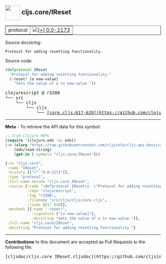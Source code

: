 ## <img width="48px" valign="middle" src="http://i.imgur.com/Hi20huC.png"> cljs.core/IReset

 <table border="1">
<tr>

<td>protocol</td>
<td><a href="https://github.com/cljsinfo/cljs-api-docs/tree/0.0-2173"><img valign="middle" alt="[+] 0.0-2173" src="https://img.shields.io/badge/+-0.0--2173-lightgrey.svg"></a> </td>
</tr>
</table>





Source docstring:

```
Protocol for adding resetting functionality.
```

Source code:

```clj
(defprotocol IReset
  "Protocol for adding resetting functionality."
  (-reset! [o new-value]
    "Sets the value of o to new-value."))
```

 <pre>
clojurescript @ r3208
└── src
    └── cljs
        └── cljs
            └── <ins>[core.cljs:617-620](https://github.com/clojure/clojurescript/blob/r3208/src/cljs/cljs/core.cljs#L617-L620)</ins>
</pre>


---

__Meta__ - To retrieve the API data for this symbol:

```clj
;; from Clojure REPL
(require '[clojure.edn :as edn])
(-> (slurp "https://raw.githubusercontent.com/cljsinfo/cljs-api-docs/catalog/cljs-api.edn")
    (edn/read-string)
    (get-in [:symbols "cljs.core/IReset"]))
```

```clj
{:ns "cljs.core",
 :name "IReset",
 :history [["+" "0.0-2173"]],
 :type "protocol",
 :full-name-encode "cljs.core_IReset",
 :source {:code "(defprotocol IReset\n  \"Protocol for adding resetting functionality.\"\n  (-reset! [o new-value]\n    \"Sets the value of o to new-value.\"))",
          :repo "clojurescript",
          :tag "r3208",
          :filename "src/cljs/cljs/core.cljs",
          :lines [617 620]},
 :methods [{:name "-reset!",
            :signature ["[o new-value]"],
            :docstring "Sets the value of o to new-value."}],
 :full-name "cljs.core/IReset",
 :docstring "Protocol for adding resetting functionality."}

```

---

__Contributions__ to this document are accepted as Pull Requests to the following file:

 <pre>
[cljsdoc/cljs.core_IReset.cljsdoc](https://github.com/cljsinfo/cljs-api-docs/blob/master/cljsdoc/cljs.core_IReset.cljsdoc)
</pre>

